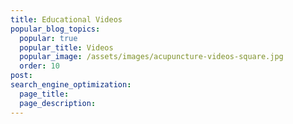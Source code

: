 ```yaml
---
title: Educational Videos
popular_blog_topics:
  popular: true
  popular_title: Videos
  popular_image: /assets/images/acupuncture-videos-square.jpg
  order: 10
post:
search_engine_optimization:
  page_title:
  page_description:
---
```

